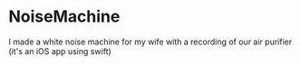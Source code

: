 # NoiseMachine
I made a white noise machine for my wife with a recording of our air purifier (it's an iOS app using swift)
